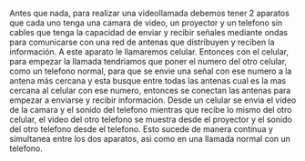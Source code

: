 Antes que nada, para realizar una videollamada debemos tener 2 aparatos que cada uno tenga una camara de video, un proyector y un telefono sin cables que tenga la capacidad de enviar y recibir señales mediante ondas para comunicarse con una red de antenas que distribuyen y reciben la información.
A este aparato le llamaremos celular.
Entonces con el celular, para empezar la llamada tendriamos que poner el numero del otro celular, como un telefono normal, para que se envie una señal con ese numero a la antena más cercana y esta busque entre todas las antenas cual es la mas cercana al celular con ese numero, entonces se conectan las antenas para empezar a enviarse y recibir información.
Desde un celular se envia el video de la camara y el sonido del telefono mientras que recibe lo mismo del otro celular, el video del otro telefono se muestra desde el proyector y el sonido del otro telefono desde el telefono. Esto sucede de manera continua y simultanea entre los dos aparatos, asi como en una llamada normal con un telefono.